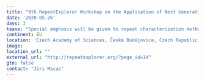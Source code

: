 ```yaml
---
title: "9th RepeatExplorer Workshop on the Application of Next Generation Sequencing to Repetitive DNA Analysis - CANCELLED"
date: '2020-05-26'
days: 3
tease: "Special emphasis will be given to repeat characterization methods implemented in the RepeatExplorer pipeline, including practical training in using the pipeline"
continent: EU
location: 'Czech Academy of Sciences, České Budějovice, Czech Republic'
image: 
location_url: ""
external_url: "http://repeatexplorer.org/?page_id=14"
gtn: false
contact: "Jiri Macas"
---
```

